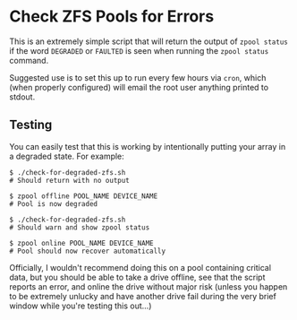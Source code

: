 Check ZFS Pools for Errors
==========================

This is an extremely simple script that will return the output of `zpool
status` if the word `DEGRADED` or `FAULTED` is seen when running the
`zpool status` command.

Suggested use is to set this up to run every few hours via `cron`, which (when
properly configured) will email the root user anything printed to stdout.


Testing
-------

You can easily test that this is working by intentionally putting your
array in a degraded state. For example:

```
$ ./check-for-degraded-zfs.sh
# Should return with no output 

$ zpool offline POOL_NAME DEVICE_NAME
# Pool is now degraded

$ ./check-for-degraded-zfs.sh
# Should warn and show zpool status

$ zpool online POOL_NAME DEVICE_NAME
# Pool should now recover automatically
```

Officially, I wouldn't recommend doing this on a pool containing
critical data, but you should be able to take a drive offline, see that
the script reports an error, and online the drive without major risk
(unless you happen to be extremely unlucky and have another drive fail
during the very brief window while you're testing this out...)
